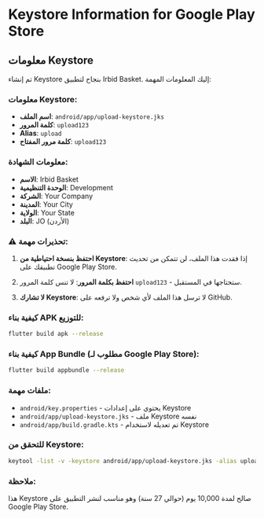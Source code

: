 # Keystore Information for Google Play Store

## معلومات Keystore

تم إنشاء Keystore بنجاح لتطبيق Irbid Basket. إليك المعلومات المهمة:

### معلومات Keystore:
- **اسم الملف**: `android/app/upload-keystore.jks`
- **كلمة المرور**: `upload123`
- **Alias**: `upload`
- **كلمة مرور المفتاح**: `upload123`

### معلومات الشهادة:
- **الاسم**: Irbid Basket
- **الوحدة التنظيمية**: Development
- **الشركة**: Your Company
- **المدينة**: Your City
- **الولاية**: Your State
- **البلد**: JO (الأردن)

### ⚠️ تحذيرات مهمة:

1. **احتفظ بنسخة احتياطية من Keystore**: إذا فقدت هذا الملف، لن تتمكن من تحديث تطبيقك على Google Play Store.

2. **احتفظ بكلمة المرور**: لا تنس كلمة المرور `upload123` - ستحتاجها في المستقبل.

3. **لا تشارك Keystore**: لا ترسل هذا الملف لأي شخص ولا ترفعه على GitHub.

### كيفية بناء APK للتوزيع:

```bash
flutter build apk --release
```

### كيفية بناء App Bundle (مطلوب لـ Google Play Store):

```bash
flutter build appbundle --release
```

### ملفات مهمة:
- `android/key.properties` - يحتوي على إعدادات Keystore
- `android/app/upload-keystore.jks` - ملف Keystore نفسه
- `android/app/build.gradle.kts` - تم تعديله لاستخدام Keystore

### للتحقق من Keystore:
```bash
keytool -list -v -keystore android/app/upload-keystore.jks -alias upload
```

### ملاحظة:
هذا Keystore صالح لمدة 10,000 يوم (حوالي 27 سنة) وهو مناسب لنشر التطبيق على Google Play Store. 